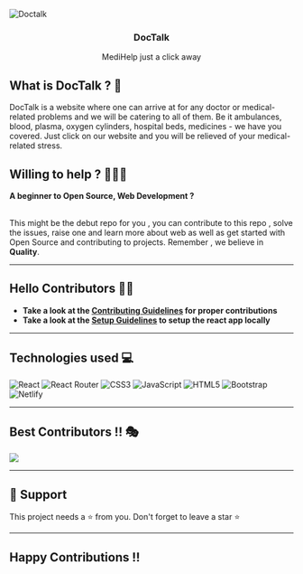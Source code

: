 <p align="center">

![Doctalk](https://user-images.githubusercontent.com/78967360/173169858-6e8af0e8-41c5-4f8a-9db6-717e6fac2d04.png)

   <h3 align="center">DocTalk</h3>
   <p align="center">MediHelp just a click away</p>
</p>

<div align="center">

</div>

## What is DocTalk ? 🤔

DocTalk is a website where one can arrive at for any doctor or medical-related problems and we will be catering to all of them. Be it ambulances, blood, plasma, oxygen cylinders, hospital beds, medicines - we have you covered. Just click on our website and you will be relieved of your medical-related stress.

## Willing to help ? 👩🏻‍💻

**A beginner to Open Source, Web Development ?**  
<br/>

This might be the debut repo for you , you can contribute to this repo , solve the issues, raise one and learn more about web as well as get started with Open Source and contributing to projects. Remember , we believe in **Quality**.

---

## Hello Contributors 👋🏻

- **Take a look at the [Contributing Guidelines](CONTRIBUTING.md) for proper contributions**
- **Take a look at the [Setup Guidelines](rules/Setup.md) to setup the react app locally**

---

## Technologies used 💻

![React](https://img.shields.io/badge/react-%2320232a.svg?style=for-the-badge&logo=react&logoColor=%2361DAFB)
![React Router](https://img.shields.io/badge/React_Router-CA4245?style=for-the-badge&logo=react-router&logoColor=white)
![CSS3](https://img.shields.io/badge/css3-%231572B6.svg?style=for-the-badge&logo=css3&logoColor=white)
![JavaScript](https://img.shields.io/badge/javascript-%23323330.svg?style=for-the-badge&logo=javascript&logoColor=%23F7DF1E)
![HTML5](https://img.shields.io/badge/html5-%23E34F26.svg?style=for-the-badge&logo=html5&logoColor=white)
![Bootstrap](https://img.shields.io/badge/bootstrap-%23563D7C.svg?style=for-the-badge&logo=bootstrap&logoColor=white)
![Netlify](https://img.shields.io/badge/netlify-%23000000.svg?style=for-the-badge&logo=netlify&logoColor=#00C7B7)

---

## Best Contributors !! 🎭

<a href="https://github.com/ItsRoy69/DocTalk/graphs/contributors">
  <img src="https://contrib.rocks/image?repo=ItsRoy69/DocTalk" />
</a>


---
## 🙏 Support

This project needs a ⭐️ from you. Don't forget to leave a star ⭐️

---
## Happy Contributions !!
